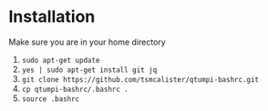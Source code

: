 # Installation
Make sure you are in your home directory
1) `sudo apt-get update`
2) `yes | sudo apt-get install git jq`
3) `git clone https://github.com/tsmcalister/qtumpi-bashrc.git`
4) `cp qtumpi-bashrc/.bashrc .`
5) `source .bashrc`
